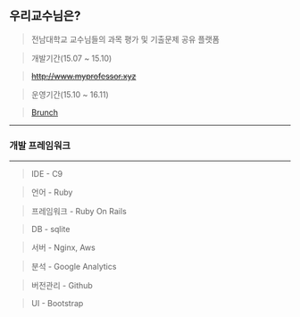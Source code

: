<h2>우리교수님은?</h2>

> 전남대학교 교수님들의 과목 평가 및 기출문제 공유 플랫폼 

> 개발기간(15.07 ~ 15.10)

> ~~http://www.myprofessor.xyz~~

> 운영기간(15.10 ~ 16.11)

> <a href ="https://brunch.co.kr/@bsm7878/41">Brunch</a>
<hr>
<h3>개발 프레임워크</h3>
<hr>

>IDE - C9

>언어 - Ruby

>프레임워크 - Ruby On Rails

>DB - sqlite

>서버 - Nginx, Aws

>분석 - Google Analytics

>버전관리 - Github

>UI - Bootstrap

